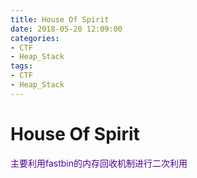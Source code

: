```yaml
---
title: House Of Spirit
date: 2018-05-20 12:09:00
categories:
- CTF
- Heap_Stack
tags:
- CTF
- Heap_Stack
---
```


# House Of Spirit

<font color="#4F009A">主要利用fastbin的内存回收机制进行二次利用</font>
